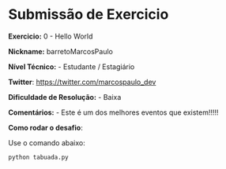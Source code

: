 # Submissão de Exercicio

**Exercicio:** 0 - Hello World

**Nickname:** barretoMarcosPaulo

**Nível Técnico:** - Estudante / Estagiário

**Twitter**: https://twitter.com/marcospaulo_dev

**Dificuldade de Resolução:** - Baixa

**Comentários:** - Este é um dos melhores eventos que existem!!!!!

**Como rodar o desafio**:

Use o comando abaixo:

```bash
python tabuada.py
```
